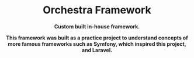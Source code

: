 <h1 align="center">
 Orchestra Framework
</h1>

<h4 align="center">
 Custom built in-house framework. 
</4>

<div align="center">
 <p>
  This framework was built as a practice project to understand concepts of more famous frameworks such as Symfony, which inspired this project, and Laravel.
 </p>
</div>
